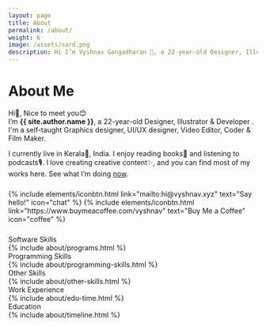 ```yaml
---
layout: page
title: About
permalink: /about/
weight: 6
image: /assets/card.png
description: Hi I’m Vyshnav Gangadharan 👋, a 22-year-old Designer, Illustrator & Developer . I'm a self-taught Graphics designer, UI/UX designer, Video Editor, Coder & Film Maker
---
```


# About Me
Hi👋, Nice to meet you😊
<br>I’m **{{ site.author.name }}**, a 22-year-old Designer, Illustrator & Developer . I'm a self-taught Graphics designer, UI/UX designer, Video Editor, Coder & Film Maker.

I currently live in Kerala🌴, India. I enjoy reading books📗 and listening to podcasts🎙️. I love creating creative content✨, and you can find most of my works here. See what I’m doing [now](/now).

<p class="text-center" style="margin-bottom: 1.5rem; margin-top: 1.5rem;">
{% include elements/iconbtn.html link="mailto:hi@vyshnav.xyz" text="Say hello!" icon="chat" %}
{% include elements/iconbtn.html link="https://www.buymeacoffee.com/vyshnav" text="Buy Me a Coffee" icon="coffee" %}
</p>

<div class="about-sec-h text-themed">Software Skills</div>

<div>
{% include about/programs.html %}
</div>

<div class="about-sec-h text-themed">Programming Skills</div>

<div>
{% include about/programming-skills.html %}
</div>

<div class="about-sec-h text-themed">Other Skills</div>

<div>
{% include about/other-skills.html %}
</div>

<div class="about-sec-h text-themed">Work Experience</div>
<div class="row">
    {% include about/edu-time.html %}
</div>

<div class="about-sec-h text-themed">Education</div>
<div class="row">
    {% include about/timeline.html %}
</div>